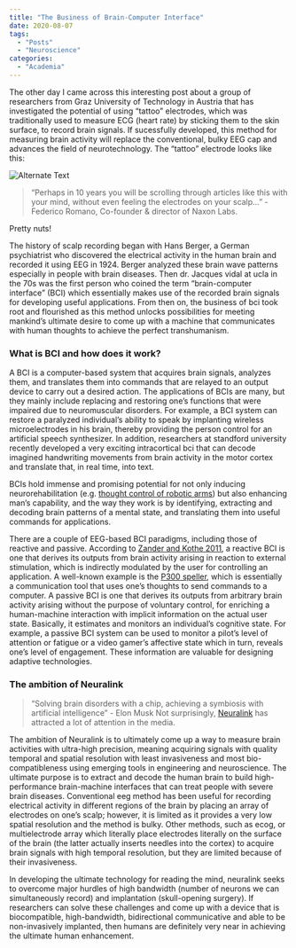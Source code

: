 ```yaml
---
title: "The Business of Brain-Computer Interface"
date: 2020-08-07
tags:
  - "Posts"
  - "Neuroscience"
categories:
  - "Academia"
---
```


The other day I came across this interesting post about a group of researchers from Graz University of Technology in Austria that has investigated the potential of using “tattoo” electrodes, which was traditionally used to measure ECG (heart rate) by sticking them to the skin surface, to record brain signals. If sucessfully developed, this method for measuring brain activity will replace the conventional, bulky EEG cap and advances the field of neurotechnology. The “tattoo” electrode looks like this:

![Alternate Text](/img/naxon-2.jpg)

> “Perhaps in 10 years you will be scrolling through articles like this with your mind, without even feeling the electrodes on your scalp…” - Federico Romano, Co-founder & director of Naxon Labs.

Pretty nuts!

The history of scalp recording began with Hans Berger, a German psychiatrist who discovered the electrical activity in the human brain and recorded it using EEG in 1924. Berger analyzed these brain wave patterns especially in people with brain diseases. Then dr. Jacques vidal at ucla in the 70s was the first person who coined the term “brain-computer interface” (BCI) which essentially makes use of the recorded brain signals for developing useful applications. From then on, the business of bci took root and flourished as this method unlocks possibilities for meeting mankind’s ultimate desire to come up with a machine that communicates with human thoughts to achieve the perfect transhumanism.

### What is BCI and how does it work?

A BCI is a computer-based system that acquires brain signals, analyzes them, and translates them into commands that are relayed to an output device to carry out a desired action. The applications of BCIs are many, but they mainly include replacing and restoring one’s functions that were impaired due to neuromuscular disorders. For example, a BCI system can restore a paralyzed individual’s ability to speak by implanting wireless microelectrodes in his brain, thereby providing the person control for an artificial speech synthesizer. In addition, researchers at standford university recently developed a very exciting intracortical bci that can decode imagined handwriting movements from brain activity in the motor cortex and translate that, in real time, into text.

BCIs hold immense and promising potential for not only inducing neurorehabilitation (e.g. [thought control of robotic arms]) but also enhancing man’s capability, and the way they work is by identifying, extracting and decoding brain patterns of a mental state, and translating them into useful commands for applications.

There are a couple of EEG-based BCI paradigms, including those of reactive and passive. According to [Zander and Kothe 2011], a reactive BCI is one that derives its outputs from brain activity arising in reaction to external stimulation, which is indirectly modulated by the user for controlling an application. A well-known example is the [P300 speller], which is essentially a communication tool that uses one’s thoughts to send commands to a computer. A passive BCI is one that derives its outputs from arbitrary brain activity arising without the purpose of voluntary control, for enriching a human-machine interaction with implicit information on the actual user state. Basically, it estimates and monitors an individual’s cognitive state. For example, a passive BCI system can be used to monitor a pilot’s level of attention or fatigue or a video gamer’s affective state which in turn, reveals one’s level of engagement. These information are valuable for designing adaptive technologies.

### The ambition of Neuralink

> “Solving brain disorders with a chip, achieving a symbiosis with artificial intelligence” - Elon Musk
Not surprisingly, [Neuralink] has attracted a lot of attention in the media.

[Zander and Kothe 2011]: https://www.researchgate.net/publication/50850896_Towards_passive_Brain-Computer_interfaces_applying_Brain-Computer_interface_technology_to_human-machine_systems_in_general
[P300 speller]: https://ieeexplore.ieee.org/document/1454155
[thought control of robotic arms]: https://www.youtube.com/watch?v=QRt8QCx3BCo&ab_channel=NIHNINDS
[Neuralink]: https://slate.com/technology/2019/08/elon-musk-neuralink-facebook-brain-computer-interface-fda.html

The ambition of Neuralink is to ultimately come up a way to measure brain activities with ultra-high precision, meaning acquiring signals with quality temporal and spatial resolution with least invasiveness and most bio-compatibleness using emerging tools in engineering and neuroscience. The ultimate purpose is to extract and decode the human brain to build high-performance brain-machine interfaces that can treat people with severe brain diseases. Conventional eeg method has been useful for recording electrical activity in different regions of the brain by placing an array of electrodes on one’s scalp; however, it is limited as it provides a very low spatial resolution and the method is bulky. Other methods, such as ecog, or multielectrode array which literally place electrodes literally on the surface of the brain (the latter actually inserts needles into the cortex) to acquire brain signals with high temporal resolution, but they are limited because of their invasiveness.

In developing the ultimate technology for reading the mind, neuralink seeks to overcome major hurdles of high bandwidth (number of neurons we can simultaneously record) and implantation (skull-opening surgery). If researchers can solve these challenges and come up with a device that is biocompatible, high-bandwidth, bidirectional communicative and able to be non-invasively implanted, then humans are definitely very near in achieving the ultimate human enhancement.